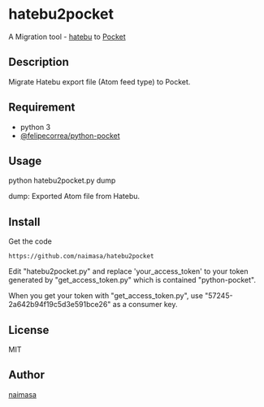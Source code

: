 hatebu2pocket
====

A Migration tool - [hatebu](http://b.hatena.ne.jp/) to [Pocket](https://getpocket.com/a/queue/list/)

## Description
Migrate Hatebu export file (Atom feed type) to Pocket.

## Requirement
- python 3
- [@felipecorrea/python-pocket](https://github.com/felipecorrea/python-pocket)


## Usage
python hatebu2pocket.py dump

dump: Exported Atom file from Hatebu.

## Install
Get the code

    https://github.com/naimasa/hatebu2pocket

Edit "hatebu2pocket.py" and replace 'your_access_token' to your token generated by "get_access_token.py" which is contained "python-pocket".

When you get your token with "get_access_token.py", use "57245-2a642b94f19c5d3e591bce26" as a consumer key.

## License

MIT

## Author

[naimasa](https://github.com/naimasa)
